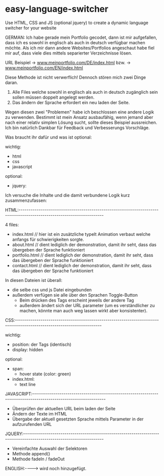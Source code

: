 # easy-language-switcher
Use HTML, CSS and JS (optional jquery) to create a dynamic language switcher for your website

GERMAN:
Ich habe gerade mein Portfolio gecodet, dann ist mir aufgefallen, dass ich es sowohl in englisch als auch in deutsch verfügbar machen möchte. Als ich mir dann andere Websites/Portfolios angeschaut habe fiel mir auf, dass viele dies mittels separierter Verzeichnisse lösen.

URL Beispiel -> www.meinportfolio.com/DE/index.html bzw. -> www.meinportfolio.com/EN/index.html

Diese Methode ist nicht verwerflich! Dennoch stören mich zwei Dinge daran.
1. Alle Files welche sowohl in englisch als auch in deutsch zugänglich sein sollen müssen doppelt angelegt werden.
2. Das ändern der Sprache erfordert ein neu laden der Seite.

Wegen diesen zwei "Problemen" habe ich beschlossen eine andere Logik zu verwenden.
Bestimmt ist mein Ansatz ausbaufähig, wenn jemand aber nach einer relativ simplen Lösung sucht, sollte dieses Beispiel aussreichen.
Ich bin natürlich Dankbar für Feedback und Verbesserungs Vorschläge.

 
Was braucht ihr dafür und was ist optional:

wichtig:
 - html
 - css
 - javascript

optional:
 - jquery:



Ich versuche die Inhalte und die damit verbundene Logik kurz zusammenzufassen:

HTML:-------------------------------------------------------------------------------------------------------------------------

4 files:
  - index.html        // hier ist ein zusätzliche typeIt Animation verbaut welche anfangs für schwierigkeiten sorgte.
  - about.html        // dient lediglich der demonstration, damit ihr seht, dass das übergeben der Sprache funktioniert
  - portfolio.html    // dient lediglich der demonstration, damit ihr seht, dass das übergeben der Sprache funktioniert
  - contact.html      // dient lediglich der demonstration, damit ihr seht, dass das übergeben der Sprache funktioniert

In diesen Dateien ist überall:
 - die selbe css und js Datei eingebunden
 - außerdem verfügen sie alle über den Sprachen Toggle-Button
   - Beim drücken des Tags erscheint jeweils der andere Tag
   - außerdem ändert sich der URL parameter (um es verständlicher zu machen, könnte man auch weg lassen wirkt aber konsistenter).


CSS:--------------------------------------------------------------------------------------------------------------------------

wichtig:
 - position: der <span> Tags (identisch)
 - display: hidden

optional:
 - span:
   - hover state (color: green)
 - index.html:
   - text line


JAVASCRIPT:-------------------------------------------------------------------------------------------------------------------

 - Überprüfen der aktuellen URL beim laden der Seite
 - Ändern der Texte im HTML
 - Übergabe der aktuell gesetzten Sprache mittels Parameter in der aufzurufenden URL


JQUERY:-----------------------------------------------------------------------------------------------------------------------

 - Vereinfachte Auswahl der Selektoren
 - Methode append()
 - Methode fadeIn / fadeOut




ENGLISH:----> wird noch hinzugefügt.
